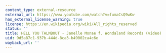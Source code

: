 ```yaml
---
content_type: external-resource
external_url: https://www.youtube.com/watch?v=fumaCsQ9wKw
has_external_license_warning: true
license: https://en.wikipedia.org/wiki/All_rights_reserved
status: ''
title: HELL YOU TALMBOUT - Janelle Monae f. Wondaland Records (video)
uid: 9d5a87c1-937b-444d-8ca3-b49002ca4c6e
wayback_url: ''
---
```

